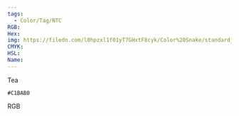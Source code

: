 ```yaml
---
tags:
  - Color/Tag/NTC
RGB:
Hex:
img: https://filedn.com/l0hpzxl1f01yT7GHxtF8cyk/Color%20Snake/standard_csv_to_svg/C1BAB0.svg
CMYK:
HSL:
Name:
---
```

Tea
```palette
#C1BAB0
```
RGB
